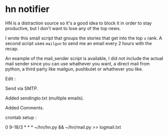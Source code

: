 # hn notifier

HN is a distraction source so it's a good idea to block it in order to stay productive, but I don't want to lose any of the top news. 

I wrote this small script that groups the stories that get into the top `x` rank. A second script uses `mailgun` to send me an email every 2 hours with the recap. 

An example of the mail_sender script is available, I did not include the actual mail sender since you can use whathever you want, a direct mail from python, a third party like mailgun, pushbulet or whathever you like.

Edit : 

Send via SMTP. 

Added sendingto.txt (multiple emails).

Added Comments.

crontab setup :

0 9-18/3 * * * ~/hn/hn.py && ~/hn/mail.py >> logmail.txt


 
